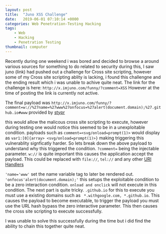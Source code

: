 ```yaml
---
layout: post
title:  "Juno XSS Challenge"
date:   2019-06-01 07:10:14 +0000
categories: Web Penetration-Testing Hacking
tags:
    - Web
    - Hacking
    - Penetration Testing
thumbnail: computer
---
```

Recently during one weekend i was bored and decided to browse a around various sources for something to do related to security during this, I saw juno (link) had pushed out a challenge for Cross site scripting, 
however some of my Cross site scripting ablity is lacking, i found this challengne and the ending result which i was unable to achive quite neat.
The link for the challenge is here:
```http://x.imjuno.com/funny/?comment=XSS``` However at the time of posting the link is currently not active. 

The final payload was ``````http://x.imjuno.com/funny/?comment=w://%27name=%27www%27onfocus=%27alert(document.domain);%27.github.io#www`````` provided by [stypr](https://twitter.com/hayakudesu) 

this would allow the malicous cross site scripting to execute, however during testing one would notice this seemed to be in a unexploitable condition. payloads such as ```comment=<svg/onload=prompt(1)>``` would display as ```var1:[0]{array> <svg/onload=prompt(1)>}``` making triggering this vulnerablity signficatly harder. So lets break down the above payload to understand why this triggered the condition.
```?comment=``` being the injectable parameter.
```w://``` is quite important this causes the application accept the payload. This could be replaced with ```file://```, ```tel://``` and any other [URI Handlers](https://www.w3.org/wiki/UriSchemes)

```'name='www'``` set the name variable tag to later be rendered out.
```'onfocus'alert(document.domain);'``` this setups the exploitable condition to be a zero interaction condition. ```onload and onclick``` will not execute in this condition.
The next part is quite tricky. ```.github.io```  for this to execute you must use a existing domains such as ``` *.withgoogle.com, *.github.io```. This causes the payload to become executable, to trigger the payload you must use the URL hash bypass the zero interactive parameter. This then causes the cross site scripting to execute successfully. 

I was unable to solve this successfully during the time but i did find the ability to chain this together quite neat. 
